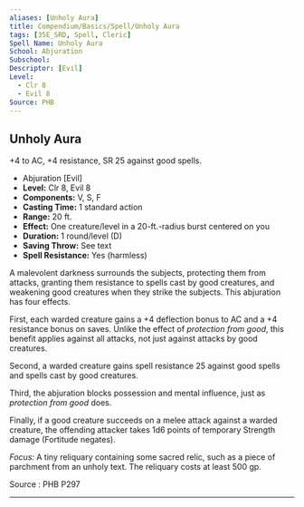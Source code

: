 ```yaml
---
aliases: [Unholy Aura]
title: Compendium/Basics/Spell/Unholy Aura
tags: [35E_SRD, Spell, Cleric]
Spell Name: Unholy Aura
School: Abjuration
Subschool: 
Descriptor: [Evil]
Level:
  - Clr 8
  - Evil 8
Source: PHB
---
```



## Unholy Aura

+4 to AC, +4 resistance, SR 25 against good spells.

*   Abjuration [Evil]
*   **Level:** Clr 8, Evil 8
*   **Components:** V, S, F
*   **Casting Time:** 1 standard action
*   **Range:** 20 ft.
*   **Effect:** One creature/level in a 20-ft.-radius burst centered on you
*   **Duration:** 1 round/level (D)
*   **Saving Throw:** See text
*   **Spell Resistance:** Yes (harmless)

<p>A malevolent darkness surrounds the subjects, protecting them from attacks, granting them resistance to spells cast by good creatures, and weakening good creatures when they strike the subjects. This abjuration has four effects.</p><p>First, each warded creature gains a +4 deflection bonus to AC and a +4 resistance bonus on saves. Unlike the effect of <i>protection from good</i>, this benefit applies against all attacks, not just against attacks by good creatures.</p><p>Second, a warded creature gains spell resistance 25 against good spells and spells cast by good creatures.</p><p>Third, the abjuration blocks possession and mental influence, just as <i>protection from good</i> does.</p><p>Finally, if a good creature succeeds on a melee attack against a warded creature, the offending attacker takes 1d6 points of temporary Strength damage (Fortitude negates).</p><p><i>Focus:</i> A tiny reliquary containing some sacred relic, such as a piece of parchment from an unholy text. The reliquary costs at least 500 gp.</p>

Source : PHB P297

---
